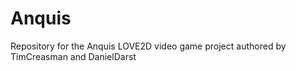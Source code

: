 # Anquis
Repository for the Anquis LOVE2D video game project authored by TimCreasman and DanielDarst

